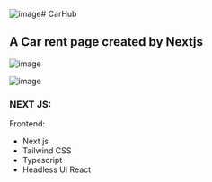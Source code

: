 ![image](https://github.com/patrick022/Next-CarHub/assets/50113800/21563029-3d3d-4657-be92-d0bfc68dddf0)# CarHub

## A Car rent page created by Nextjs

![image](https://github.com/patrick022/Next-CarHub/assets/50113800/9c2ec148-af12-4711-ab57-b467c89bedc9)



![image](https://github.com/patrick022/Next-CarHub/assets/50113800/599fb77b-e712-4294-ac9a-ed5879484aa3)


### NEXT JS:
  Frontend:
  - Next js
  - Tailwind CSS
  - Typescript
  - Headless UI React
